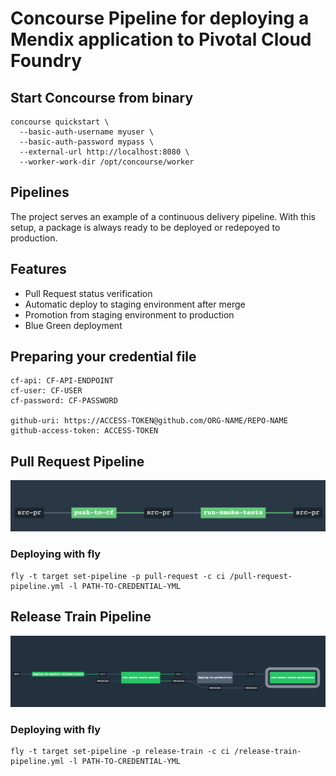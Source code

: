 # Concourse Pipeline for deploying a Mendix application to Pivotal Cloud Foundry

## Start Concourse from binary

```
concourse quickstart \
  --basic-auth-username myuser \
  --basic-auth-password mypass \
  --external-url http://localhost:8080 \
  --worker-work-dir /opt/concourse/worker
```

## Pipelines

The project serves an example of a continuous delivery pipeline. With this setup, a package is always ready to be deployed or redepoyed to production.

## Features

* Pull Request status verification
* Automatic deploy to staging environment after merge
* Promotion from staging environment to production
* Blue Green deployment

## Preparing your credential file

```
cf-api: CF-API-ENDPOINT
cf-user: CF-USER
cf-password: CF-PASSWORD

github-uri: https://ACCESS-TOKEN@github.com/ORG-NAME/REPO-NAME
github-access-token: ACCESS-TOKEN
```

## Pull Request Pipeline

![Pull Request](doc/images/pull-request.png)

### Deploying with fly
```
fly -t target set-pipeline -p pull-request -c ci /pull-request-pipeline.yml -l PATH-TO-CREDENTIAL-YML
```

## Release Train Pipeline

![Release Train Pipeline](doc/images/release-pipeline.png)

### Deploying with fly

```
fly -t target set-pipeline -p release-train -c ci /release-train-pipeline.yml -l PATH-TO-CREDENTIAL-YML
```
